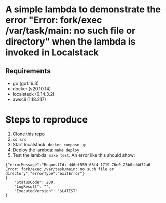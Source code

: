 # A simple lambda to demonstrate the error "Error: fork/exec /var/task/main: no such file or directory" when the lambda is invoked in Localstack

## Requirements

- go (go1.16.3)
- docker (v20.10.14)
- localstack (0.14.3.2)
- awscli (1.18.217)

# Steps to reproduce

1. Clone this repo
1. `cd src`
1. Start localstack: `docker compose up`
4. Deploy the lambda: `make deploy`
5. Test the lambda: `make test`. An error like this should show: 
  ```
  {"errorMessage":"RequestId: d46ef559-68f4-1719-76e0-25b0cd4d72a6 Error: fork/exec /var/task/main: no such file or directory","errorType":"exitError"}
  {
      "StatusCode": 200,
      "LogResult": "",
      "ExecutedVersion": "$LATEST"
  }
   ```
